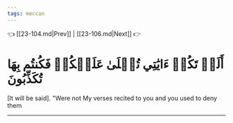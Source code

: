 ```yaml
---
tags: meccan
---
```


👈 [[23-104.md|Prev]] | [[23-106.md|Next]] 👉

# أَلَمۡ تَكُنۡ ءَايَٰتِي تُتۡلَىٰ عَلَيۡكُمۡ فَكُنتُم بِهَا تُكَذِّبُونَ

[It will be said]. "Were not My verses recited to you and you used to deny them

---

